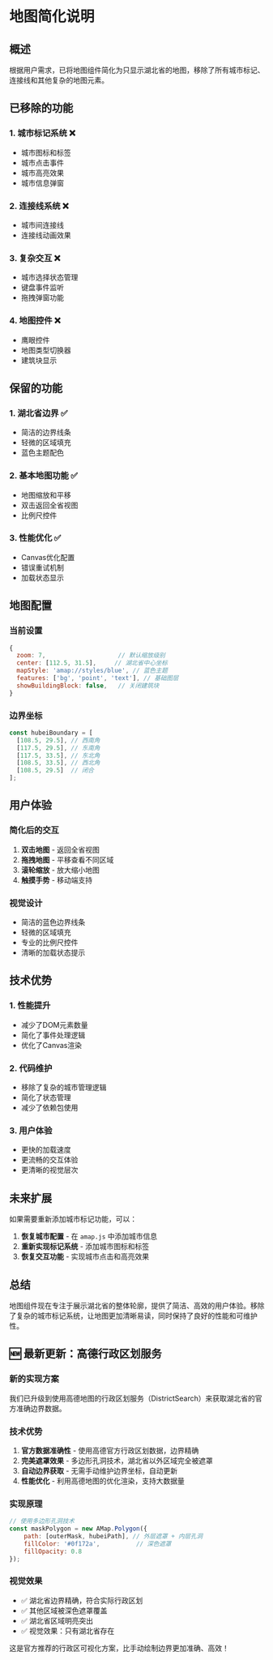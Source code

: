# 地图简化说明

## 概述

根据用户需求，已将地图组件简化为只显示湖北省的地图，移除了所有城市标记、连接线和其他复杂的地图元素。

## 已移除的功能

### 1. 城市标记系统 ❌
- 城市图标和标签
- 城市点击事件
- 城市高亮效果
- 城市信息弹窗

### 2. 连接线系统 ❌
- 城市间连接线
- 连接线动画效果

### 3. 复杂交互 ❌
- 城市选择状态管理
- 键盘事件监听
- 拖拽弹窗功能

### 4. 地图控件 ❌
- 鹰眼控件
- 地图类型切换器
- 建筑块显示

## 保留的功能

### 1. 湖北省边界 ✅
- 简洁的边界线条
- 轻微的区域填充
- 蓝色主题配色

### 2. 基本地图功能 ✅
- 地图缩放和平移
- 双击返回全省视图
- 比例尺控件

### 3. 性能优化 ✅
- Canvas优化配置
- 错误重试机制
- 加载状态显示

## 地图配置

### 当前设置
```javascript
{
  zoom: 7,                    // 默认缩放级别
  center: [112.5, 31.5],     // 湖北省中心坐标
  mapStyle: 'amap://styles/blue', // 蓝色主题
  features: ['bg', 'point', 'text'], // 基础图层
  showBuildingBlock: false,   // 关闭建筑块
}
```

### 边界坐标
```javascript
const hubeiBoundary = [
  [108.5, 29.5], // 西南角
  [117.5, 29.5], // 东南角
  [117.5, 33.5], // 东北角
  [108.5, 33.5], // 西北角
  [108.5, 29.5]  // 闭合
];
```

## 用户体验

### 简化后的交互
1. **双击地图** - 返回全省视图
2. **拖拽地图** - 平移查看不同区域
3. **滚轮缩放** - 放大缩小地图
4. **触摸手势** - 移动端支持

### 视觉设计
- 简洁的蓝色边界线条
- 轻微的区域填充
- 专业的比例尺控件
- 清晰的加载状态提示

## 技术优势

### 1. 性能提升
- 减少了DOM元素数量
- 简化了事件处理逻辑
- 优化了Canvas渲染

### 2. 代码维护
- 移除了复杂的城市管理逻辑
- 简化了状态管理
- 减少了依赖包使用

### 3. 用户体验
- 更快的加载速度
- 更流畅的交互体验
- 更清晰的视觉层次

## 未来扩展

如果需要重新添加城市标记功能，可以：

1. **恢复城市配置** - 在 `amap.js` 中添加城市信息
2. **重新实现标记系统** - 添加城市图标和标签
3. **恢复交互功能** - 实现城市点击和高亮效果

## 总结

地图组件现在专注于展示湖北省的整体轮廓，提供了简洁、高效的用户体验。移除了复杂的城市标记系统，让地图更加清晰易读，同时保持了良好的性能和可维护性。

## 🆕 最新更新：高德行政区划服务

### 新的实现方案
我们已升级到使用高德地图的行政区划服务（DistrictSearch）来获取湖北省的官方准确边界数据。

### 技术优势
1. **官方数据准确性** - 使用高德官方行政区划数据，边界精确
2. **完美遮罩效果** - 多边形孔洞技术，湖北省以外区域完全被遮罩
3. **自动边界获取** - 无需手动维护边界坐标，自动更新
4. **性能优化** - 利用高德地图的优化渲染，支持大数据量

### 实现原理
```javascript
// 使用多边形孔洞技术
const maskPolygon = new AMap.Polygon({
    path: [outerMask, hubeiPath], // 外层遮罩 + 内层孔洞
    fillColor: '#0f172a',          // 深色遮罩
    fillOpacity: 0.8
});
```

### 视觉效果
- ✅ 湖北省边界精确，符合实际行政区划
- ✅ 其他区域被深色遮罩覆盖
- ✅ 湖北省区域明亮突出
- ✅ 视觉效果：只有湖北省存在

这是官方推荐的行政区可视化方案，比手动绘制边界更加准确、高效！
